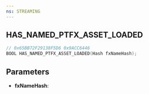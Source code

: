 ```yaml
---
ns: STREAMING
---
```

## HAS_NAMED_PTFX_ASSET_LOADED

```c
// 0x65BB72F29138F5D6 0x9ACC6446
BOOL HAS_NAMED_PTFX_ASSET_LOADED(Hash fxNameHash);
```

## Parameters
* **fxNameHash**:
